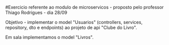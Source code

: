 #Exercicio referente ao modulo de microservicos - proposto pelo professor Thiago Rodrigues - dia 28/09

Objetivo - implementar o model "Usuarios" (controllers, services, repository, dto e endpoints) ao projeto de api "Clube do Livro".

Em sala implementamos o model "Livros". 



